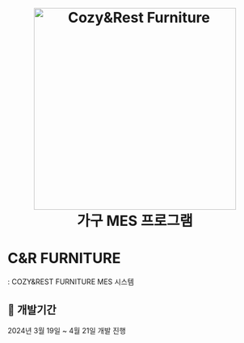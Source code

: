 <h1 align="center">
  <br>
  <img src="https://github.com/jihyeon00/CNR_FURNITURE/assets/120089047/be0d3185-ce03-4e08-a777-5a3264c0c370" alt="Cozy&Rest Furniture" width="400">
  <br>
  가구 MES 프로그램
  <br>
</h1>

# C&R FURNITURE
: COZY&REST FURNITURE MES 시스템

## :calendar: 개발기간

2024년 3월 19일 ~ 4월 21일 개발 진행
